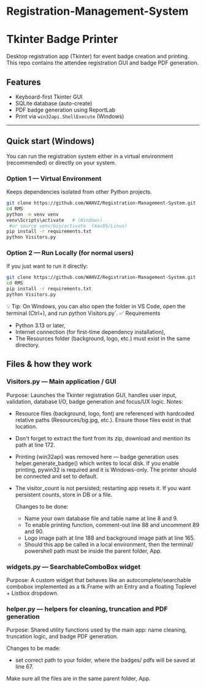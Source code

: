 # Registration-Management-System

# Tkinter Badge Printer

Desktop registration app (Tkinter) for event badge creation and printing.
This repo contains the attendee registration GUI and badge PDF generation.

## Features
- Keyboard-first Tkinter GUI
- SQLite database (auto-create)
- PDF badge generation using ReportLab
- Print via `win32api.ShellExecute` (Windows)
  
---

## Quick start (Windows)

You can run the registration system either in a virtual environment (recommended) or directly on your system.

### Option 1 — Virtual Environment
Keeps dependencies isolated from other Python projects.
```bash
git clone https://github.com/WAHVZ/Registration-Management-System.git
cd RMS
python -m venv venv
venv\Scripts\activate   # (Windows)
 #or source venv/bin/activate  (macOS/Linux)
pip install -r requirements.txt
python Visitors.py
```

### Option 2 — Run Locally (for normal users)
If you just want to run it directly:
```bash
git clone https://github.com/WAHVZ/Registration-Management-System.git
cd RMS
pip install -r requirements.txt
python Visitors.py
```

💡 Tip: On Windows, you can also open the folder in VS Code, open the terminal (Ctrl+), and run python Visitors.py`.
✅ Requirements
- Python 3.13 or later,
- Internet connection (for first-time dependency installation),
- The Resources folder (background, logo, etc.) must exist in the same directory.

## Files & how they work
### Visitors.py — Main application / GUI
  Purpose: Launches the Tkinter registration GUI, handles user input, validation, database I/O, badge generation and focus/UX logic.
    Notes:
  - Resource files (background, logo, font) are referenced with hardcoded relative paths (Resources/bg.jpg, etc.). Ensure those files exist in that location.
  - Don't forget to extract the font from its zip, download and mention its path at line 172.
  - Printing (win32api) was removed here — badge generation uses helper.generate_badge() which writes to local disk. If you enable printing, pywin32 is required and it is Windows-only. The printer should be connected and set to default.
  - The visitor_count is not persisted; restarting app resets it. If you want persistent counts, store in DB or a file.

    Changes to be done:
    - Name your own database file and table name at line 8 and 9.
    - To enable printing function, comment-out line 88 and uncomment 89 and 90.
    - Logo image path at line 188 and background image path at line 165.
    - Should this app be called in a local environment, then the terminal/ powershell path must be inside the parent folder, App.

### widgets.py — SearchableComboBox widget
  Purpose: A custom widget that behaves like an autocomplete/searchable combobox implemented as a tk.Frame with an Entry and a floating Toplevel + Listbox dropdown.

### helper.py — helpers for cleaning, truncation and PDF generation
  Purpose: Shared utility functions used by the main app: name cleaning, truncation logic, and badge PDF generation.

   Changes to be made:
   - set correct path to your folder, where the badges/ pdfs will be saved at line 67.



 Make sure all the files are in the same parent folder, App.
